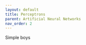 ```yaml
---
layout: default
title: Perceptrons
parent: Artificial Neural Networks
nav_order: 2
---
```

Simple boys
